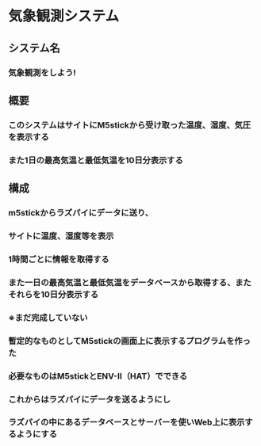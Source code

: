 # 気象観測システム

## システム名
### 気象観測をしよう!

## 概要
### このシステムはサイトにM5stickから受け取った温度、湿度、気圧を表示する
### また1日の最高気温と最低気温を10日分表示する


## 構成
### m5stickからラズパイにデータに送り、
### サイトに温度、湿度等を表示
### 1時間ごとに情報を取得する
### また一日の最高気温と最低気温をデータベースから取得する、またそれらを10日分表示する

### ※まだ完成していない
### 暫定的なものとしてM5stickの画面上に表示するプログラムを作った
### 必要なものはM5stickとENV-Ⅱ（HAT）でできる
### これからはラズパイにデータを送るようにし
### ラズパイの中にあるデータベースとサーバーを使いWeb上に表示するようにする
